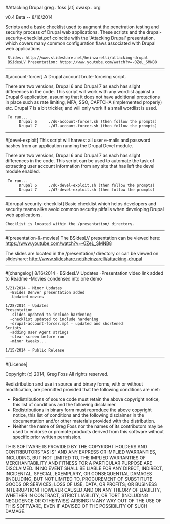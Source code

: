 #Attacking Drupal
greg . foss [at] owasp . org

v0.4 Beta -- 8/16/2014

Scripts and a basic checklist used to augment the penetration testing and security process of Drupal web applications. These scripts and the drupal-security-checklist.pdf coincide with the 'Attacking Drupal' presentation, which covers many common configuration flaws associated with Drupal web applications.

     Slides: http://www.slideshare.net/heinzarelli/attacking-drupal
     BSidesLV Presentation: https://www.youtube.com/watch?v=-0ZeL_SMNB8

--------------------------------------------------

#[account-forcer]
A Drupal account brute-forceing script.

There are two versions, Drupal 6 and Drupal 7 as each has slight differences in the code. This script will work with any wordlist against a Drupal 6 application, assuming that it does not have additional protections in place such as rate limiting, MFA, SSO, CAPTCHA (implemented properly) etc. Drupal 7 is a bit trickier, and will only work if a small wordlist is used.

     To run...
          Drupal 6     ./d6-account-forcer.sh (then follow the prompts)
          Drupal 7     ./d7-account-forcer.sh (then follow the prompts)
     
--------------------------------------------------

#[devel-exploit]
This script will harvest all user e-mails and password hashes from an application running the Drupal Devel module.

There are two versions, Drupal 6 and Drupal 7 as each has slight differences in the code. This script can be used to automate the task of extracting user account information from any site that has left the devel module enabled.

     To run...
          Drupal 6     ./d6-devel-exploit.sh (then follow the prompts)
          Drupal 7     ./d7-devel-exploit.sh (then follow the prompts)
     
--------------------------------------------------

#[drupal-security-checklist]
Basic checklist which helps developers and security teams alike avoid common security pitfalls when developing Drupal web applications.

	Checklist is located within the /presentation/ directory.

--------------------------------------------------

#[presentation-&-movies]
The BSidesLV presentation can be viewed here:
  https://www.youtube.com/watch?v=-0ZeL_SMNB8
  
The slides are located in the /presentation/ directory or can be viewed on slideshare:
  http://www.slideshare.net/heinzarelli/attacking-drupal

--------------------------------------------------

#[changelog]
	8/16/2014 - BSidesLV Updates
      -Presentation video link added to Readme
      -Movies condensed into one demo
    
	5/21/2014 - Minor Updates
      -BSides Denver presentation added
      -Updated movies

	1/28/2014 - Updates
    Presentation
      -slides updated to include hardening
      -checklist updated to include hardening
      -drupal-account-forcer.mp4 - updated and shortened
    Scripts
      -adding User Agent strings
      -clear screen before run
      -minor tweaks...

  	1/15/2014 - Public Release

--------------------------------------------------

#[License]

Copyright (c) 2014, Greg Foss
All rights reserved.

Redistribution and use in source and binary forms, with or without
modification, are permitted provided that the following conditions are met:
* Redistributions of source code must retain the above copyright notice, this list of conditions and the following disclaimer.
* Redistributions in binary form must reproduce the above copyright notice, this list of conditions and the following disclaimer in the documentation and/or other materials provided with the distribution.
* Neither the name of Greg Foss nor the names of its contributors may be used to endorse or promote products derived from this software without specific prior written permission.

THIS SOFTWARE IS PROVIDED BY THE COPYRIGHT HOLDERS AND CONTRIBUTORS "AS IS" AND
ANY EXPRESS OR IMPLIED WARRANTIES, INCLUDING, BUT NOT LIMITED TO, THE IMPLIED
WARRANTIES OF MERCHANTABILITY AND FITNESS FOR A PARTICULAR PURPOSE ARE
DISCLAIMED. IN NO EVENT SHALL <COPYRIGHT HOLDER> BE LIABLE FOR ANY
DIRECT, INDIRECT, INCIDENTAL, SPECIAL, EXEMPLARY, OR CONSEQUENTIAL DAMAGES
(INCLUDING, BUT NOT LIMITED TO, PROCUREMENT OF SUBSTITUTE GOODS OR SERVICES;
LOSS OF USE, DATA, OR PROFITS; OR BUSINESS INTERRUPTION) HOWEVER CAUSED AND
ON ANY THEORY OF LIABILITY, WHETHER IN CONTRACT, STRICT LIABILITY, OR TORT
(INCLUDING NEGLIGENCE OR OTHERWISE) ARISING IN ANY WAY OUT OF THE USE OF THIS
SOFTWARE, EVEN IF ADVISED OF THE POSSIBILITY OF SUCH DAMAGE.

--------------------------------------------------
